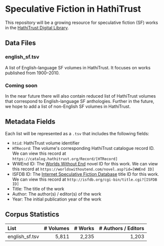 Speculative Fiction in HathiTrust
=================================
This repository will be a growing resource for speculative fiction (SF) works
in the [HathiTrust Digital Library](https://www.hathitrust.org).

Data Files
---------
### english_sf.tsv
A list of English-language SF volumes in HathiTrust. It focuses on works published from 1900&ndash;2010.

### Coming soon
In the near future there will also contain reduced list of HathiTrust volumes that correspond to English-language SF anthologies.
Further in the future, we hope to add a list of non-English SF volumes in HathiTrust.

Metadata Fields
---------------
Each list will be represented as a `.tsv` that includes the following fields:
- `htid`: HathiTrust volume identifier
- `HTRecord`: The volume's corresponding HathiTrust catalogue record ID. We can view
this record at `https://catalog.hathitrust.org/Record/[HTRecord]`
- WWEnd ID: The [Worlds Without End](https://worldswithoutend.com) novel ID for
this work. We can view this record at
`https://worldswithoutend.com/novel.asp?id=[WWEnd ID]`
- ISFDB ID: The [Internet Speculative Fiction Database](http://isfdb.org)
title ID for this work. We can view this record at
`http://isfdb.org/cgi-bin/title.cgi?[ISFDB ID]`  
- Title: The title of the work
- Author: The author(s) / editor(s) of the work
- Year: The initial publication year of the work

Corpus Statistics
-----------------

| List | # Volumes | # Works | # Authors / Editors |
|:- | -: | -: | -: |
| english_sf.tsv | 5,811 | 2,235 | 1,203 |
